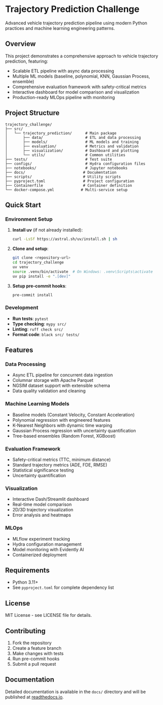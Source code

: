 # Trajectory Prediction Challenge

Advanced vehicle trajectory prediction pipeline using modern Python practices and machine learning engineering patterns.

## Overview

This project demonstrates a comprehensive approach to vehicle trajectory prediction, featuring:

- Scalable ETL pipeline with async data processing
- Multiple ML models (baseline, polynomial, KNN, Gaussian Process, ensemble)
- Comprehensive evaluation framework with safety-critical metrics
- Interactive dashboard for model comparison and visualization
- Production-ready MLOps pipeline with monitoring

## Project Structure

```
trajectory_challenge/
├── src/
│   └── trajectory_prediction/      # Main package
│       ├── data/                   # ETL and data processing
│       ├── models/                 # ML models and training
│       ├── evaluation/             # Metrics and validation
│       ├── visualization/          # Dashboard and plotting
│       └── utils/                  # Common utilities
├── tests/                          # Test suite
├── configs/                        # Hydra configuration files
├── notebooks/                      # Jupyter notebooks
├── docs/                          # Documentation
├── scripts/                       # Utility scripts
├── pyproject.toml                 # Project configuration
├── Containerfile                  # Container definition
└── docker-compose.yml            # Multi-service setup
```

## Quick Start

### Environment Setup

1. **Install uv** (if not already installed):
   ```bash
   curl -LsSf https://astral.sh/uv/install.sh | sh
   ```

2. **Clone and setup**:
   ```bash
   git clone <repository-url>
   cd trajectory_challenge
   uv venv
   source .venv/bin/activate  # On Windows: .venv\Scripts\activate
   uv pip install -e ".[dev]"
   ```

3. **Setup pre-commit hooks**:
   ```bash
   pre-commit install
   ```

### Development

- **Run tests**: `pytest`
- **Type checking**: `mypy src/`
- **Linting**: `ruff check src/`
- **Format code**: `black src/ tests/`

## Features

### Data Processing
- Async ETL pipeline for concurrent data ingestion
- Columnar storage with Apache Parquet
- NGSIM dataset support with extensible schema
- Data quality validation and cleaning

### Machine Learning Models
- Baseline models (Constant Velocity, Constant Acceleration)
- Polynomial regression with engineered features
- K-Nearest Neighbors with dynamic time warping
- Gaussian Process regression with uncertainty quantification
- Tree-based ensembles (Random Forest, XGBoost)

### Evaluation Framework
- Safety-critical metrics (TTC, minimum distance)
- Standard trajectory metrics (ADE, FDE, RMSE)
- Statistical significance testing
- Uncertainty quantification

### Visualization
- Interactive Dash/Streamlit dashboard
- Real-time model comparison
- 2D/3D trajectory visualization
- Error analysis and heatmaps

### MLOps
- MLflow experiment tracking
- Hydra configuration management
- Model monitoring with Evidently AI
- Containerized deployment

## Requirements

- Python 3.11+
- See `pyproject.toml` for complete dependency list

## License

MIT License - see LICENSE file for details.

## Contributing

1. Fork the repository
2. Create a feature branch
3. Make changes with tests
4. Run pre-commit hooks
5. Submit a pull request

## Documentation

Detailed documentation is available in the `docs/` directory and will be published at [readthedocs.io](https://trajectory-prediction.readthedocs.io).
